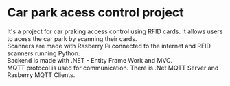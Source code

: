 # Car park acess control project
It's a project for car praking access control using RFID cards. It allows users to acess the car park by scanning their cards.<br>
Scanners are made with Rasberry Pi connected to the internet and RFID scanners running Python.<br>
Backend is made with .NET - Entity Frame Work and MVC. <br>
MQTT protocol is used for communication. There is .Net MQTT Server and Rasberry MQTT Clients.
